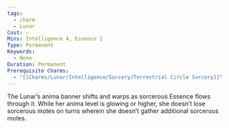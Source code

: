 ```yaml
---
tags:
  - charm
  - Lunar
Cost: —
Mins: Intelligence 4, Essence 1
Type: Permanent
Keywords:
  - None
Duration: Permanent
Prerequisite Charms:
  - "[[Charms/Lunar/Intelligence/Sorcery/Terrestrial Circle Sorcery]]"
---
```

The Lunar’s anima banner shifts and warps as sorcerous Essence flows through it. While her anima level is glowing or higher, she doesn’t lose sorcerous motes on turns wherein she doesn’t gather additional sorcerous motes.